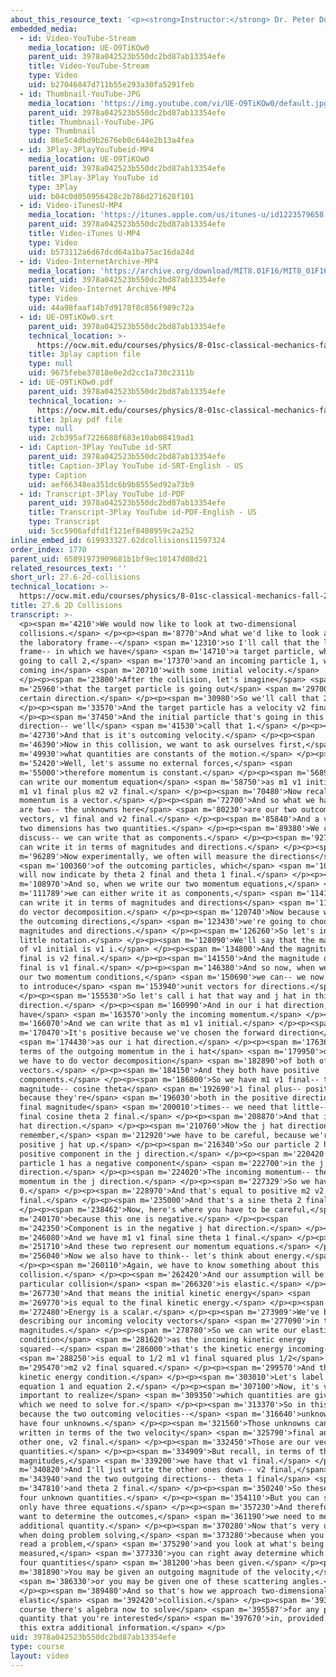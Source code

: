 ```yaml
---
about_this_resource_text: '<p><strong>Instructor:</strong> Dr. Peter Dourmashkin</p>'
embedded_media:
  - id: Video-YouTube-Stream
    media_location: UE-O9TiKOw0
    parent_uid: 3978a042523b550dc2bd87ab13354efe
    title: Video-YouTube-Stream
    type: Video
    uid: b27046847d711b55e293a30fa5291feb
  - id: Thumbnail-YouTube-JPG
    media_location: 'https://img.youtube.com/vi/UE-O9TiKOw0/default.jpg'
    parent_uid: 3978a042523b550dc2bd87ab13354efe
    title: Thumbnail-YouTube-JPG
    type: Thumbnail
    uid: 86e5c4dbd9b2676eb0c644e2b13a4fea
  - id: 3Play-3PlayYouTubeid-MP4
    media_location: UE-O9TiKOw0
    parent_uid: 3978a042523b550dc2bd87ab13354efe
    title: 3Play-3Play YouTube id
    type: 3Play
    uid: b04c0d050956428c2b786d271628f101
  - id: Video-iTunesU-MP4
    media_location: 'https://itunes.apple.com/us/itunes-u/id1223579658'
    parent_uid: 3978a042523b550dc2bd87ab13354efe
    title: Video-iTunes U-MP4
    type: Video
    uid: b573112a6d67dcd64a1ba75ac16da24d
  - id: Video-InternetArchive-MP4
    media_location: 'https://archive.org/download/MIT8.01F16/MIT8_01F16_L27v06_360p.mp4'
    parent_uid: 3978a042523b550dc2bd87ab13354efe
    title: Video-Internet Archive-MP4
    type: Video
    uid: 44a98faaf14b7d9178f8c856f989c72a
  - id: UE-O9TiKOw0.srt
    parent_uid: 3978a042523b550dc2bd87ab13354efe
    technical_location: >-
      https://ocw.mit.edu/courses/physics/8-01sc-classical-mechanics-fall-2016/week-9-collision-theory/27.6-2d-collisions/27.6-2d-collisions/UE-O9TiKOw0.srt
    title: 3play caption file
    type: null
    uid: 9675febe37818e0e2d2cc1a730c2311b
  - id: UE-O9TiKOw0.pdf
    parent_uid: 3978a042523b550dc2bd87ab13354efe
    technical_location: >-
      https://ocw.mit.edu/courses/physics/8-01sc-classical-mechanics-fall-2016/week-9-collision-theory/27.6-2d-collisions/27.6-2d-collisions/UE-O9TiKOw0.pdf
    title: 3play pdf file
    type: null
    uid: 2cb395af7226688f683e10ab08419ad1
  - id: Caption-3Play YouTube id-SRT
    parent_uid: 3978a042523b550dc2bd87ab13354efe
    title: Caption-3Play YouTube id-SRT-English - US
    type: Caption
    uid: aef66348ea351dc6b9b8555ed92a73b9
  - id: Transcript-3Play YouTube id-PDF
    parent_uid: 3978a042523b550dc2bd87ab13354efe
    title: Transcript-3Play YouTube id-PDF-English - US
    type: Transcript
    uid: 5cc5906afdfd1f121ef8408959c2a252
inline_embed_id: 619933327.62dcollisions11597324
order_index: 1770
parent_uid: 65891973909681b1bf9ec10147d08d21
related_resources_text: ''
short_url: 27.6-2d-collisions
technical_location: >-
  https://ocw.mit.edu/courses/physics/8-01sc-classical-mechanics-fall-2016/week-9-collision-theory/27.6-2d-collisions/27.6-2d-collisions
title: 27.6 2D Collisions
transcript: >-
  <p><span m='4210'>We would now like to look at two-dimensional
  collisions.</span> </p><p><span m='8770'>And what we'd like to look at is in
  the laboratory frame--</span> <span m='12310'>so I'll call that the lab
  frame-- in which we have</span> <span m='14710'>a target particle, which I'm
  going to call 2,</span> <span m='17370'>and an incoming particle 1, which is
  coming in</span> <span m='20710'>with some initial velocity.</span>
  </p><p><span m='23800'>After the collision, let's imagine</span> <span
  m='25960'>that the target particle is going out</span> <span m='29700'>at a
  certain direction.</span> </p><p><span m='30980'>So we'll call that 2.</span>
  </p><p><span m='33570'>And the target particle has a velocity v2 final.</span>
  </p><p><span m='37450'>And the initial particle that's going in this
  direction-- we'll</span> <span m='41530'>call that 1.</span> </p><p><span
  m='42730'>And that is it's outcoming velocity.</span> </p><p><span
  m='46390'>Now in this collision, we want to ask ourselves first,</span> <span
  m='49930'>what quantities are constants of the motion.</span> </p><p><span
  m='52420'>Well, let's assume no external forces,</span> <span
  m='55000'>therefore momentum is constant.</span> </p><p><span m='56890'>And we
  can write our momentum equation</span> <span m='58750'>as m1 v1 initial equals
  m1 v1 final plus m2 v2 final.</span> </p><p><span m='70480'>Now recall that
  momentum is a vector.</span> </p><p><span m='72700'>And so what we have here
  are two-- the unknowns here</span> <span m='80230'>are our two outcoming
  vectors, v1 final and v2 final.</span> </p><p><span m='85840'>And a vector in
  two dimensions has two quantities.</span> </p><p><span m='89380'>We can
  discuss-- we can write that as components.</span> </p><p><span m='92770'>Or we
  can write it in terms of magnitudes and directions.</span> </p><p><span
  m='96289'>Now experimentally, we often will measure the directions</span>
  <span m='100360'>of the outcoming particles, which</span> <span m='102280'>I
  will now indicate by theta 2 final and theta 1 final.</span> </p><p><span
  m='108970'>And so, when we write our two momentum equations,</span> <span
  m='111789'>we can either write it as components,</span> <span m='114190'>or we
  can write it in terms of magnitudes and directions</span> <span m='118660'>and
  do vector decomposition.</span> </p><p><span m='120740'>Now because we measure
  the outcoming directions,</span> <span m='123430'>we're going to choose to do
  magnitudes and directions.</span> </p><p><span m='126260'>So let's indicate a
  little notation.</span> </p><p><span m='128090'>We'll say that the magnitude
  of v1 initial is v1 i.</span> </p><p><span m='134800'>And the magnitude of v2
  final is v2 final.</span> </p><p><span m='141550'>And the magnitude of v1
  final is v1 final.</span> </p><p><span m='146380'>And so now, when we look at
  our two momentum conditions,</span> <span m='150690'>we can-- we now also have
  to introduce</span> <span m='153940'>unit vectors for directions.</span>
  </p><p><span m='155530'>So let's call i hat that way and j hat in this
  direction.</span> </p><p><span m='160990'>And in our i hat direction, we
  have</span> <span m='163570'>only the incoming momentum.</span> </p><p><span
  m='166070'>And we can write that as m1 v1 initial.</span> </p><p><span
  m='170470'>It's positive because we've chosen the forward direction</span>
  <span m='174430'>as our i hat direction.</span> </p><p><span m='176360'>Now in
  terms of the outgoing momentum in the i hat</span> <span m='179950'>direction,
  we have to do vector decomposition</span> <span m='182890'>of both of these
  vectors.</span> </p><p><span m='184150'>And they both have positive
  components.</span> </p><p><span m='186800'>So we have m1 v1 final-- that's the
  magnitude-- cosine theta</span> <span m='192690'>1 final plus-- positive sign,
  because they're</span> <span m='196030'>both in the positive direction-- v2
  final magnitude</span> <span m='200010'>times-- we need that little-- m2 v2
  final cosine theta 2 final.</span> </p><p><span m='208870'>And that is our i
  hat direction.</span> </p><p><span m='210760'>Now the j hat direction--
  remember,</span> <span m='212920'>we have to be careful, because we're taking
  positive j hat up.</span> </p><p><span m='216340'>So our particle 2 has a
  positive component in the j direction.</span> </p><p><span m='220420'>And our
  particle 1 has a negative component</span> <span m='222700'>in the j
  direction.</span> </p><p><span m='224020'>The incoming momentum-- there's no
  momentum in the j direction.</span> </p><p><span m='227329'>So we have a
  0.</span> </p><p><span m='228970'>And that's equal to positive m2 v2
  final.</span> </p><p><span m='235000'>And that's a sine theta 2 final.</span>
  </p><p><span m='238462'>Now, here's where you have to be careful,</span> <span
  m='240170'>because this one is negative.</span> </p><p><span
  m='242350'>Component is in the negative j hat direction.</span> </p><p><span
  m='246080'>And we have m1 v1 final sine theta 1 final.</span> </p><p><span
  m='251710'>And these two represent our momentum equations.</span> </p><p><span
  m='256040'>Now we also have to think-- let's think about energy.</span>
  </p><p><span m='260110'>Again, we have to know something about this
  collision.</span> </p><p><span m='262420'>And our assumption will be that this
  particular collision</span> <span m='266320'>is elastic.</span> </p><p><span
  m='267730'>And that means the initial kinetic energy</span> <span
  m='269770'>is equal to the final kinetic energy.</span> </p><p><span
  m='272480'>Energy is a scalar.</span> </p><p><span m='273909'>We've been
  describing our incoming velocity vectors</span> <span m='277090'>in terms of
  magnitudes.</span> </p><p><span m='278780'>So we can write our elastic energy
  condition</span> <span m='281620'>as the incoming kinetic energy
  squared--</span> <span m='286000'>that's the kinetic energy incoming--</span>
  <span m='288250'>is equal to 1/2 m1 v1 final squared plus 1/2</span> <span
  m='295470'>m2 v2 final squared.</span> </p><p><span m='299570'>And that is our
  kinetic energy condition.</span> </p><p><span m='303010'>Let's label this
  equation 1 and equation 2.</span> </p><p><span m='307100'>Now, it's very
  important to realize</span> <span m='309350'>which quantities are given and
  which we need to solve for.</span> </p><p><span m='313370'>So in this problem,
  because the two outcoming velocities--</span> <span m='316640'>unknowns-- we
  have four unknowns.</span> </p><p><span m='321560'>Those unknowns can be
  written in terms of the two velocity</span> <span m='325790'>final and the
  other one, v2 final.</span> </p><p><span m='332450'>Those are our vector
  quantities.</span> </p><p><span m='334909'>But recall, in terms of the scalar
  magnitudes,</span> <span m='339200'>we have that v1 final.</span> </p><p><span
  m='340820'>And I'll just write the other ones down-- v2 final,</span> <span
  m='343940'>and the two outgoing directions-- theta 1 final</span> <span
  m='347810'>and theta 2 final.</span> </p><p><span m='350240'>So these are our
  four unknown quantities.</span> </p><p><span m='354110'>But you can see we
  only have three equations.</span> </p><p><span m='357230'>And therefore, if we
  want to determine the outcomes,</span> <span m='361190'>we need to measure one
  additional quantity.</span> </p><p><span m='370280'>Now that's very useful
  when doing problem solving,</span> <span m='373280'>because when you start to
  read a problem,</span> <span m='375290'>and you look at what's being
  measured,</span> <span m='377330'>you can right away determine which of the
  four quantities</span> <span m='381200'>has been given.</span> </p><p><span
  m='381890'>You may be given an outgoing magnitude of the velocity,</span>
  <span m='386330'>or you may be given one of these scattering angles.</span>
  </p><p><span m='389480'>And so that's how we approach two-dimensional
  elastic</span> <span m='392420'>collision.</span> </p><p><span m='393440'>Of
  course there's algebra now to solve</span> <span m='395587'>for any particular
  quantity that you're interested</span> <span m='397670'>in, provided you have
  this extra additional information.</span> </p>
uid: 3978a042523b550dc2bd87ab13354efe
type: course
layout: video
---
```

